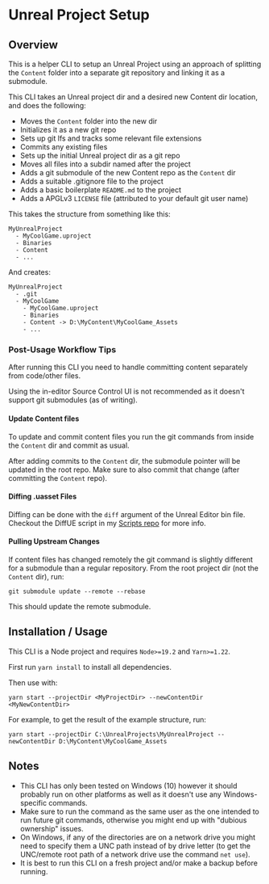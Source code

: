 # Unreal Project Setup

## Overview

This is a helper CLI to setup an Unreal Project using an approach of splitting
the `Content` folder into a separate git repository and linking it as a submodule.

This CLI takes an Unreal project dir and a desired new Content dir location,
and does the following:

- Moves the `Content` folder into the new dir
- Initializes it as a new git repo
- Sets up git lfs and tracks some relevant file extensions
- Commits any existing files
- Sets up the initial Unreal project dir as a git repo
- Moves all files into a subdir named after the project
- Adds a git submodule of the new Content repo as the `Content` dir
- Adds a suitable .gitignore file to the project
- Adds a basic boilerplate `README.md` to the project
- Adds a APGLv3 `LICENSE` file (attributed to your default git user name)

This takes the structure from something like this:

```
MyUnrealProject
  - MyCoolGame.uproject
  - Binaries
  - Content
  - ...
```

And creates:

```
MyUnrealProject
  - .git
  - MyCoolGame
    - MyCoolGame.uproject
    - Binaries
    - Content -> D:\MyContent\MyCoolGame_Assets
    - ...
```

### Post-Usage Workflow Tips

After running this CLI you need to handle committing content separately from
code/other files.

Using the in-editor Source Control UI is not recommended as it doesn't support
git submodules (as of writing).

#### Update Content files

To update and commit content files you run the git commands from inside the
`Content` dir and commit as usual.

After adding commits to the `Content` dir, the submodule pointer will be updated
in the root repo. Make sure to also commit that change (after committing the
`Content` repo).

#### Diffing .uasset Files

Diffing can be done with the `diff` argument of the Unreal Editor bin file.
Checkout the DiffUE script in my [Scripts repo](https://github.com/LjungDev/Scripts)
for more info.

#### Pulling Upstream Changes

If content files has changed remotely the git command is slightly different
for a submodule than a regular repository. From the root project dir (not the
`Content` dir), run:

```shell
git submodule update --remote --rebase
```

This should update the remote submodule.

## Installation / Usage

This CLI is a Node project and requires `Node>=19.2` and `Yarn>=1.22`.

First run `yarn install` to install all dependencies.

Then use with:

```shell
yarn start --projectDir <MyProjectDir> --newContentDir <MyNewContentDir>
```

For example, to get the result of the example structure, run:

```shell
yarn start --projectDir C:\UnrealProjects\MyUnrealProject --newContentDir D:\MyContent\MyCoolGame_Assets
```

## Notes

- This CLI has only been tested on Windows (10) however it should probably
  run on other platforms as well as it doesn't use any Windows-specific commands.
- Make sure to run the command as the same user as the one intended to run future
  git commands, otherwise you might end up with "dubious ownership" issues.
- On Windows, if any of the directories are on a network drive you might need to
  specify them a UNC path instead of by drive letter (to get the UNC/remote root
  path of a network drive use the command `net use`).
- It is best to run this CLI on a fresh project and/or make a backup before running.
